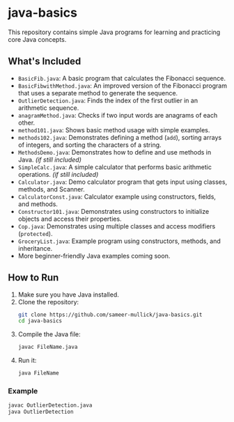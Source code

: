 # java-basics

This repository contains simple Java programs for learning and practicing core Java concepts.

## What's Included
- `BasicFib.java`: A basic program that calculates the Fibonacci sequence.
- `BasicFibwithMethod.java`: An improved version of the Fibonacci program that uses a separate method to generate the sequence.
- `OutlierDetection.java`: Finds the index of the first outlier in an arithmetic sequence.
- `anagramMethod.java`: Checks if two input words are anagrams of each other.
- `method101.java`: Shows basic method usage with simple examples.
- `methods102.java`: Demonstrates defining a method (`add`), sorting arrays of integers, and sorting the characters of a string.
- `MethodsDemo.java`: Demonstrates how to define and use methods in Java. *(if still included)*
- `SimpleCalc.java`: A simple calculator that performs basic arithmetic operations. *(if still included)*
- `Calculator.java`: Demo calculator program that gets input using classes, methods, and Scanner.
- `CalculatorConst.java`: Calculator example using constructors, fields, and methods.
- `Constructor101.java`: Demonstrates using constructors to initialize objects and access their properties.
- `Cop.java`: Demonstrates using multiple classes and access modifiers (`protected`).
- `GroceryList.java`: Example program using constructors, methods, and inheritance.
- More beginner-friendly Java examples coming soon.

## How to Run
1. Make sure you have Java installed.
2. Clone the repository:
    ```bash
    git clone https://github.com/sameer-mullick/java-basics.git
    cd java-basics
    ```
3. Compile the Java file:
    ```bash
    javac FileName.java
    ```
4. Run it:
    ```bash
    java FileName
    ```

### Example
```bash
javac OutlierDetection.java
java OutlierDetection
